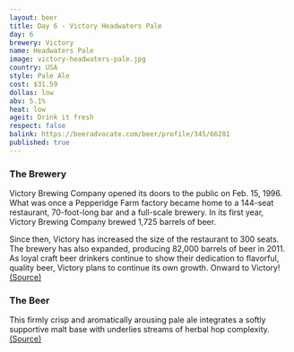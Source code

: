 ```yaml
---
layout: beer
title: Day 6 - Victory Headwaters Pale
day: 6
brewery: Victory
name: Headwaters Pale
image: victory-headwaters-pale.jpg
country: USA
style: Pale Ale
cost: $31.59
dollas: low
abv: 5.1%
heat: low
ageit: Drink it fresh
respect: false
balink: https://beeradvocate.com/beer/profile/345/66281
published: true
---
```


### The Brewery

Victory Brewing Company opened its doors to the public on Feb. 15, 1996. What was once a Pepperidge Farm factory became home to a 144-seat restaurant, 70-foot-long bar and a full-scale brewery. In its first year, Victory Brewing Company brewed 1,725 barrels of beer.

Since then, Victory has increased the size of the restaurant to 300 seats. The brewery has also expanded, producing 82,000 barrels of beer in 2011. As loyal craft beer drinkers continue to show their dedication to flavorful, quality beer, Victory plans to continue its own growth. Onward to Victory! [(Source)](https://victorybeer.com/about-victory/)

### The Beer

This firmly crisp and aromatically arousing pale ale integrates a softly supportive malt base with underlies streams of herbal hop complexity. [(Source)](https://victorybeer.com/beers/headwaters-pale-ale/)